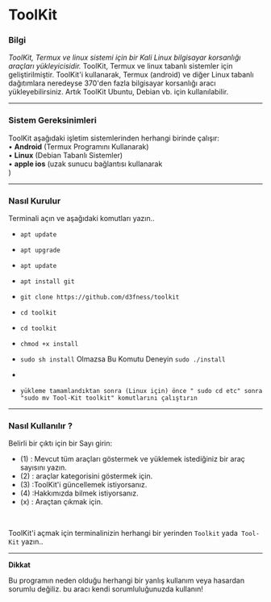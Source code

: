 # ToolKit


### Bilgi

*ToolKit, Termux ve linux sistemi için bir Kali Linux bilgisayar korsanlığı araçları yükleyicisidir.*
ToolKit, Termux ve linux tabanlı sistemler için geliştirilmiştir. ToolKit'i kullanarak, Termux (android) ve diğer Linux tabanlı dağıtımlara neredeyse 370'den fazla bilgisayar korsanlığı aracı yükleyebilirsiniz. Artık ToolKit Ubuntu, Debian vb. için kullanılabilir.

------------------------------------------------------------------------

### Sistem Gereksinimleri

ToolKit aşağıdaki işletim sistemlerinden herhangi birinde çalışır:<br>
• **Android** (Termux Programını Kullanarak) <br>
• **Linux** (Debian Tabanlı Sistemler) <br>
• **apple ios** (uzak sunucu bağlantısı kullanarak <br>)

------------------------------------------------------------------------

### Nasıl Kurulur

Terminali açın ve aşağıdaki komutları yazın..

* `apt update`

* `apt upgrade`

* `apt update`

* `apt install git`

* `git clone https://github.com/d3fness/toolkit`

* `cd toolkit`

* `cd toolkit`

* `chmod +x install`

* `sudo sh install` Olmazsa Bu Komutu Deneyin `sudo ./install`
* 
* `yükleme tamamlandıktan sonra (Linux için) önce " sudo cd etc" sonra "sudo mv Tool-Kit toolkit" komutlarını çalıştırın`
------------------------------------------------------------------------

### Nasıl Kullanılır ?

Belirli bir çıktı için bir Sayı girin:
- (1) : Mevcut tüm araçları göstermek ve yüklemek istediğiniz bir araç sayısını yazın.
- (2) : araçlar kategorisini göstermek için.
- (3) :ToolKit'i güncellemek istiyorsanız.
- (4) :Hakkımızda bilmek istiyorsanız.
- (x) : Araçtan çıkmak için.

<br/>

ToolKit'i açmak için terminalinizin herhangi bir yerinden `Toolkit` yada` Tool-Kit` yazın..

------------------------------------------------------------------------

**Dikkat**

Bu programın neden olduğu herhangi bir yanlış kullanım veya hasardan sorumlu değiliz. bu aracı kendi sorumluluğunuzda kullanın!
